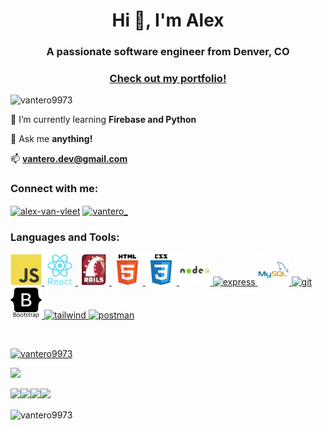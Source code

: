 <h1 align="center">Hi 👋, I'm Alex</h1>
<h3 align="center">A passionate software engineer from Denver, CO</h3>

<h3 align="center">
<a href="https://vantero.dev">Check out my portfolio!</a>
</h3>

<p align="left"> <img src="https://komarev.com/ghpvc/?username=vantero9973&label=Profile%20views&color=0e75b6&style=flat" alt="vantero9973" /> </p>

🌱 I’m currently learning **Firebase and Python**

💬 Ask me **anything!**

📫 **vantero.dev@gmail.com**

<h3 align="left">Connect with me:</h3>
<p align="left">
<a href="https://linkedin.com/in/alex-van-vleet" target="blank"><img align="center" src="https://raw.githubusercontent.com/rahuldkjain/github-profile-readme-generator/master/src/images/icons/Social/linked-in-alt.svg" alt="alex-van-vleet" height="40" width="50" /></a>
<a href="https://instagram.com/vantero_" target="blank"><img align="center" src="https://raw.githubusercontent.com/rahuldkjain/github-profile-readme-generator/master/src/images/icons/Social/instagram.svg" alt="vantero_" height="40" width="50" /></a>
</p>

<h3 align="left">Languages and Tools:</h3>

<p align="left">
<a href="https://developer.mozilla.org/en-US/docs/Web/JavaScript" target="_blank" rel="noreferrer"> <img src="https://raw.githubusercontent.com/devicons/devicon/master/icons/javascript/javascript-original.svg" alt="javascript" width="50" height="50"/> </a> <a href="https://reactjs.org/" target="_blank" rel="noreferrer"> <img src="https://raw.githubusercontent.com/devicons/devicon/master/icons/react/react-original-wordmark.svg" alt="react" width="50" height="50"/> </a> <a href="https://rubyonrails.org" target="_blank" rel="noreferrer"> <img src="https://raw.githubusercontent.com/devicons/devicon/master/icons/rails/rails-original-wordmark.svg" alt="rails" width="50" height="50"/> </a> <a href="https://www.w3.org/html/" target="_blank" rel="noreferrer"> <img src="https://raw.githubusercontent.com/devicons/devicon/master/icons/html5/html5-original-wordmark.svg" alt="html5" width="50" height="50"/> </a> <a href="https://www.w3schools.com/css/" target="_blank" rel="noreferrer"> <img src="https://raw.githubusercontent.com/devicons/devicon/master/icons/css3/css3-original-wordmark.svg" alt="css3" width="50" height="50"/> </a> <a href="https://nodejs.org" target="_blank" rel="noreferrer"> <img src="https://raw.githubusercontent.com/devicons/devicon/master/icons/nodejs/nodejs-original-wordmark.svg" alt="nodejs" width="50" height="50"/> </a> <a href="https://expressjs.com" target="_blank" rel="noreferrer"> <img src="https://ih1.redbubble.net/image.438908244.6144/st,small,507x507-pad,600x600,f8f8f8.u2.jpg" alt="express" width="50" height="50"/> </a> <a href="https://www.mysql.com/" target="_blank" rel="noreferrer"> <img src="https://raw.githubusercontent.com/devicons/devicon/master/icons/mysql/mysql-original-wordmark.svg" alt="mysql" width="50" height="50"/> </a> <a href="https://git-scm.com/" target="_blank" rel="noreferrer"> <img src="https://www.vectorlogo.zone/logos/git-scm/git-scm-icon.svg" alt="git" width="50" height="50"/> </a> <a href="https://getbootstrap.com" target="_blank" rel="noreferrer"> <img src="https://raw.githubusercontent.com/devicons/devicon/master/icons/bootstrap/bootstrap-plain-wordmark.svg" alt="bootstrap" width="50" height="50"/> </a> <a href="https://tailwindcss.com/" target="_blank" rel="noreferrer"> <img src="https://www.vectorlogo.zone/logos/tailwindcss/tailwindcss-icon.svg" alt="tailwind" width="50" height="50"/> </a> <a href="https://postman.com" target="_blank" rel="noreferrer"> <img src="https://www.vectorlogo.zone/logos/getpostman/getpostman-icon.svg" alt="postman" width="50" height="50"/> </a>
</p>

<br/>

<p align="left"> <a href="https://github.com/ryo-ma/github-profile-trophy"><img src="https://github-profile-trophy.vercel.app/?username=vantero9973" alt="vantero9973" /></a> </p>

![](http://github-profile-summary-cards.vercel.app/api/cards/profile-details?username=Vantero9973&theme=github_dark)

![](http://github-profile-summary-cards.vercel.app/api/cards/repos-per-language?username=Vantero9973&theme=github_dark)![](http://github-profile-summary-cards.vercel.app/api/cards/most-commit-language?username=Vantero9973&theme=github_dark)![](http://github-profile-summary-cards.vercel.app/api/cards/stats?username=Vantero9973&theme=github_dark)![](http://github-profile-summary-cards.vercel.app/api/cards/productive-time?username=Vantero9973&theme=github_dark&utcOffset=8)

<p><img align="center" src="https://github-readme-streak-stats.herokuapp.com/?user=vantero9973&" alt="vantero9973" /></p>
